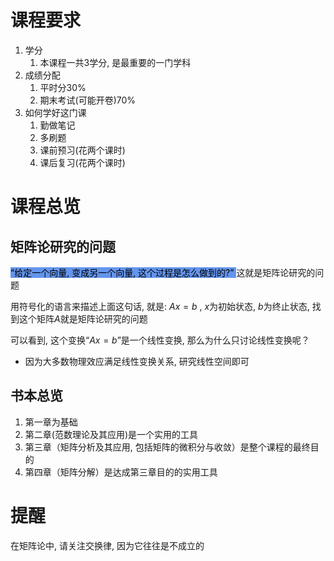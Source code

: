 # 课程要求

1. 学分
	1. 本课程一共3学分, 是最重要的一门学科
2. 成绩分配
	1. 平时分30%
	2. 期末考试(可能开卷)70%
3. 如何学好这门课
	1. 勤做笔记
	2. 多刷题
	3. 课前预习(花两个课时)
	4. 课后复习(花两个课时)

# 课程总览

## 矩阵论研究的问题

<mark style="background: #6495ED;">“给定一个向量, 变成另一个向量, 这个过程是怎么做到的?” </mark>这就是矩阵论研究的问题

用符号化的语言来描述上面这句话, 就是: $Ax=b$ , $x$为初始状态, $b$为终止状态, 找到这个矩阵$A$就是矩阵论研究的问题

可以看到, 这个变换“$Ax=b$”是一个线性变换, 那么为什么只讨论线性变换呢？
- 因为大多数物理效应满足线性变换关系, 研究线性空间即可

## 书本总览

1. 第一章为基础
2. 第二章(范数理论及其应用)是一个实用的工具
3. 第三章（矩阵分析及其应用, 包括矩阵的微积分与收敛）是整个课程的最终目的
4. 第四章（矩阵分解）是达成第三章目的的实用工具

# 提醒

在矩阵论中, 请关注交换律, 因为它往往是不成立的